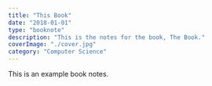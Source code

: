```yaml
---
title: "This Book"
date: "2018-01-01"
type: "booknote"
description: "This is the notes for the book, The Book."
coverImage: "./cover.jpg"
category: "Computer Science"
---
```


This is an example book notes.